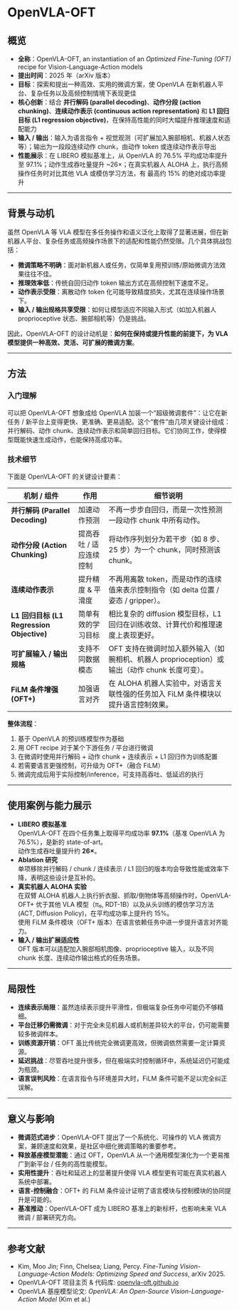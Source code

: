 # OpenVLA-OFT

## 概览
- **全称**：OpenVLA-OFT, an instantiation of an *Optimized Fine-Tuning (OFT)* recipe for Vision-Language-Action models  
- **提出时间**：2025 年（arXiv 版本）  
- **目标**：探索和提出一种高效、实用的微调方案，使 OpenVLA 在新机器人平台、复杂任务以及高频控制情境下表现更佳  
- **核心创新**：结合 **并行解码 (parallel decoding)**、**动作分段 (action chunking)**、**连续动作表示 (continuous action representation)** 和 **L1 回归目标 (L1 regression objective)**，在保持高性能的同时大幅提升推理速度和适配能力  
- **输入 / 输出**：输入为语言指令 + 视觉观测（可扩展加入腕部相机、机器人状态等）；输出为一段段连续动作 chunk，由动作 token 或连续动作表示导出  
- **性能展示**：在 LIBERO 模拟基准上，从 OpenVLA 的 76.5% 平均成功率提升至 97.1%；动作生成吞吐量提升 ~26×；在真实机器人 ALOHA 上，执行高频操作任务时对比其他 VLA 或模仿学习方法，有 最高约 15% 的绝对成功率提升  

---

## 背景与动机
虽然 OpenVLA 等 VLA 模型在多任务操作和语义泛化上取得了显著进展，但在新机器人平台、复杂任务或高频操作场景下的适配和性能仍然受限。几个具体挑战包括：

- **微调策略不明确**：面对新机器人或任务，仅简单复用预训练/原始微调方法效果往往不佳。  
- **推理效率低**：传统自回归动作 token 输出方式在高频控制下速度不足。  
- **动作表示受限**：离散动作 token 化可能导致精度损失，尤其在连续操作场景下。  
- **输入 / 输出规格共享受限**：如何让模型适应不同输入形式（如加入机器人 proprioceptive 状态、腕部相机等）仍是挑战。  

因此，OpenVLA-OFT 的设计动机是：**如何在保持或提升性能的前提下，为 VLA 模型提供一种高效、灵活、可扩展的微调方案**。

---

## 方法

### 入门理解
可以把 OpenVLA-OFT 想象成给 OpenVLA 加装一个“超级微调套件”：让它在新任务 / 新平台上变得更快、更准确、更易适配。这个“套件”由几项关键设计组成：并行解码、动作 chunk、连续动作表示和简单回归目标。它们协同工作，使得模型既能快速生成动作，也能保持高成功率。

### 技术细节

下面是 OpenVLA-OFT 的关键设计要素：

| 机制 / 组件 | 作用 | 细节说明 |
|---|---|---|
| **并行解码 (Parallel Decoding)** | 加速动作预测 | 不再一步步自回归，而是一次性预测一段动作 chunk 中所有动作。 |
| **动作分段 (Action Chunking)** | 提高吞吐 / 适应连续控制 | 将动作序列划分为若干步（如 8 步、25 步）为一个 chunk，同时预测该 chunk。 |
| **连续动作表示** | 提升精度 & 平滑度 | 不再用离散 token，而是动作的连续值来表示控制指令（如 delta 位置 / 姿态 / gripper）。 |
| **L1 回归目标 (L1 Regression Objective)** | 简单有效的学习目标 | 相比复杂的 diffusion 模型目标，L1 回归在训练收敛、计算代价和推理速度上表现更好。 |
| **可扩展输入 / 输出规格** | 支持不同数据模态 | OFT 支持在微调时加入额外输入（如腕相机、机器人 proprioception）或输出（动作 chunk 长度可变）。 |
| **FiLM 条件增强 (OFT+)** | 加强语言对齐 | 在 ALOHA 机器人实验中，对语言关联性强的任务加入 FiLM 条件模块以提升语言控制效果。 |

**整体流程**：

1. 基于 OpenVLA 的预训练模型作为基础  
2. 用 OFT recipe 对于某个下游任务 / 平台进行微调  
3. 在微调时使用并行解码 + 动作 chunk + 连续表示 + L1 回归作为训练配置  
4. 若需要语言更强控制，可升级为 OFT+（融合 FiLM）  
5. 微调完成后用于实际控制/inference，可支持高吞吐、低延迟的执行  

---

## 使用案例与能力展示

- **LIBERO 模拟基准**  
  OpenVLA-OFT 在四个任务集上取得平均成功率 **97.1%**（基准 OpenVLA 为 76.5%），是新的 state-of-art。  
  动作生成吞吐量提升约 **26×**。  
- **Ablation 研究**  
  单项移除并行解码 / chunk / 连续表示 / L1 回归的版本均会导致性能或效率下降，表明这些设计是互补的。  
- **真实机器人 ALOHA 实验**  
  在双臂 ALOHA 机器人上执行折衣服、抓取/倒物体等高频操作时，OpenVLA-OFT+ 优于其他 VLA 模型（π₀, RDT-1B）以及从头训练的模仿学习方法 (ACT, Diffusion Policy)，在平均成功率上提升约 15%。  
  使用 FiLM 条件模块（OFT+ 版本）在语言依赖任务中进一步提升语言对齐能力。  
- **输入 / 输出扩展适应性**  
  OFT 版本可以适配加入腕部相机图像、proprioceptive 输入，以及不同 chunk 长度、连续动作输出格式的任务场景。

---

## 局限性

- **连续表示局限**：虽然连续表示提升平滑性，但极端复杂任务中可能仍不够精细。  
- **平台迁移仍需微调**：对于完全未见机器人或机制差异较大的平台，仍可能需要较多微调样本。  
- **训练资源开销**：OFT 虽比传统完全微调更高效，但微调依然需要一定计算资源。  
- **延迟挑战**：尽管吞吐提升很多，但在极端实时控制循环中，系统延迟仍可能成为瓶颈。  
- **语言误判风险**：在语言指令与环境差异大时，FiLM 条件可能不足以完全纠正误解。

---

## 意义与影响

- **微调范式进步**：OpenVLA-OFT 提出了一个系统化、可操作的 VLA 微调方案，兼顾速度和效果，是社区中细化微调策略的重要参考。  
- **释放基座模型潜能**：通过 OFT，OpenVLA 从一个通用模型演化为一个更易推广到新平台 / 任务的高性能模型。  
- **实用性提升**：吞吐和延迟上的显著提升使得 VLA 模型更有可能在真实机器人系统中部署。  
- **语言-控制融合**：OFT+ 的 FiLM 条件设计证明了语言模块与控制模块的协同提升是可能的。  
- **基准推动**：OpenVLA-OFT 成为 LIBERO 基准上的新标杆，也影响未来 VLA 微调 / 部署研究方向。

---

## 参考文献
- Kim, Moo Jin; Finn, Chelsea; Liang, Percy. *Fine-Tuning Vision-Language-Action Models: Optimizing Speed and Success*, arXiv 2025.  
- OpenVLA-OFT 项目主页 & 代码库: [openvla-oft.github.io](https://openvla-oft.github.io/)  
- OpenVLA 基座模型论文: *OpenVLA: An Open-Source Vision-Language-Action Model* (Kim et al.)  
